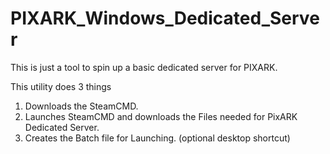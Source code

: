 # PIXARK_Windows_Dedicated_Server
This is just a tool to spin up a basic dedicated server for PIXARK.

This utility does 3 things

1. Downloads the SteamCMD.
2. Launches SteamCMD and downloads the Files needed for PixARK Dedicated Server.
3. Creates the Batch file for Launching. (optional desktop shortcut)
